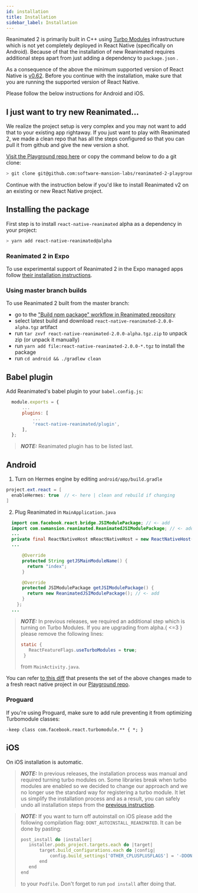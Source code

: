 ```yaml
---
id: installation
title: Installation
sidebar_label: Installation
---
```


Reanimated 2 is primarily built in C++ using [Turbo Modules](https://github.com/react-native-community/discussions-and-proposals/issues/40) infrastructure which is not yet completely deployed in React Native (specifically on Android).
Because of that the installation of new Reanimated requires additional steps apart from just adding a dependency to `package.json` .

As a consequence of the above the minimum supported version of React Native is [v0.62](https://github.com/facebook/react-native/releases/tag/v0.62.0).
Before you continue with the installation, make sure that you are running the supported version of React Native.

Please follow the below instructions for Android and iOS.

## I just want to try new Reanimated...

We realize the project setup is very complex and you may not want to add that to your existing app rightaway.
If you just want to play with Reanimated 2, we made a clean repo that has all the steps configured so that you can pull it from github and give the new version a shot.

[Visit the Playground repo here](https://github.com/software-mansion-labs/reanimated-2-playground) or copy the command below to do a git clone:

```bash
> git clone git@github.com:software-mansion-labs/reanimated-2-playground.git
```

Continue with the instruction below if you'd like to install Reanimated v2 on an existing or new React Native project.

## Installing the package

First step is to install `react-native-reanimated` alpha as a dependency in your project:

```bash
> yarn add react-native-reanimated@alpha
```

### Reanimated 2 in Expo

To use experimental support of Reanimated 2 in the Expo managed apps follow [their installation instructions](https://docs.expo.io/versions/latest/sdk/reanimated/).

### Using master branch builds

To use Reanimated 2 built from the master branch:

- go to the ["Build npm package" workflow in Reanimated repository](https://github.com/software-mansion/react-native-reanimated/actions?query=workflow%3A%22Build+npm+package%22)
- select latest build and download `react-native-reanimated-2.0.0-alpha.tgz` artifact
- run `tar zxvf react-native-reanimated-2.0.0-alpha.tgz.zip` to unpack zip (or unpack it manually)
- run `yarn add file:react-native-reanimated-2.0.0-*.tgz` to install the package
- run `cd android && ./gradlew clean`

## Babel plugin

Add Reanimated's babel plugin to your `babel.config.js`:

```js {5}
  module.exports = {
      ...
      plugins: [
          ...
          'react-native-reanimated/plugin',
      ],
  };
```

> **_NOTE:_** Reanimated plugin has to be listed last.

## Android

1. Turn on Hermes engine by editing `android/app/build.gradle`

```java {2}
project.ext.react = [
  enableHermes: true  // <- here | clean and rebuild if changing
]
```

2. Plug Reanimated in `MainApplication.java`

```java {1-2,12-15}
  import com.facebook.react.bridge.JSIModulePackage; // <- add
  import com.swmansion.reanimated.ReanimatedJSIModulePackage; // <- add
  ...
  private final ReactNativeHost mReactNativeHost = new ReactNativeHost(this) {
  ...

      @Override
      protected String getJSMainModuleName() {
        return "index";
      }

      @Override
      protected JSIModulePackage getJSIModulePackage() {
        return new ReanimatedJSIModulePackage(); // <- add
      }
    };
  ...
```

> **_NOTE:_** In previous releases, we required an additional step which is turning on Turbo Modules.
> If you are upgrading from alpha.{ <=3 } please remove the following lines:
>
> ```Java
> static {
>    ReactFeatureFlags.useTurboModules = true;
>  }
> ```
>
> from `MainActivity.java`.

You can refer [to this diff](https://github.com/software-mansion-labs/reanimated-2-playground/pull/8/commits/71642dbe7bd96eb41df5b9f59d661ab15f6fc3f8) that presents the set of the above changes made to a fresh react native project in our [Playground repo](https://github.com/software-mansion-labs/reanimated-2-playground).

### Proguard

If you're using Proguard, make sure to add rule preventing it from optimizing Turbomodule classes:

```
-keep class com.facebook.react.turbomodule.** { *; }
```

## iOS

On iOS installation is automatic.

> **_NOTE:_** In previous releases, the installation process was manual and required turning turbo modules on. Some libraries break when turbo modules are enabled so we decided to change our approach and we no longer
> use the standard way for registering a turbo module. It let us simplify the installation process and as a result, you can safely
> undo all installation steps from the [previous instruction](https://docs.swmansion.com/react-native-reanimated/docs/2.0.0-alpha.7/installation#ios).

> **_NOTE:_** If you want to turn off autoinstall on iOS please add the following compilation flag:
> `DONT_AUTOINSTALL_REANIMATED`.
> It can be done by pasting:
>
> ```js
> post_install do |installer|
>    installer.pods_project.targets.each do |target|
>        target.build_configurations.each do |config|
>            config.build_settings['OTHER_CPLUSPLUSFLAGS'] = '-DDONT_AUTOINSTALL_REANIMATED'
>        end
>    end
> end
> ```
>
> to your `Podfile`. Don't forget to run `pod install` after doing that.
